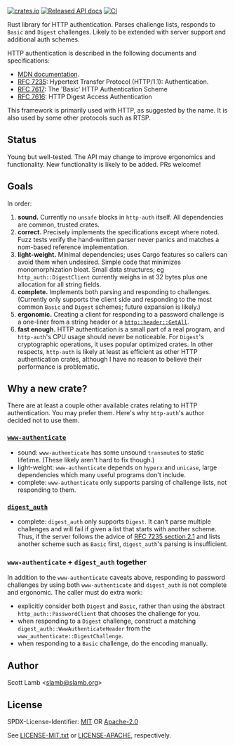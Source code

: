 [![crates.io](https://img.shields.io/crates/v/http-auth)](https://crates.io/crates/http-auth)
[![Released API docs](https://docs.rs/http-auth/badge.svg)](https://docs.rs/http-auth/)
[![CI](https://github.com/scottlamb/http-auth/workflows/CI/badge.svg)](https://github.com/scottlamb/http-auth/actions?query=workflow%3ACI)

Rust library for HTTP authentication. Parses challenge lists, responds
to `Basic` and `Digest` challenges. Likely to be extended with server
support and additional auth schemes.

HTTP authentication is described in the following documents and specifications:

*   [MDN documentation](https://developer.mozilla.org/en-US/docs/Web/HTTP/Authentication).
*   [RFC 7235](https://datatracker.ietf.org/doc/html/rfc7235):
    Hypertext Transfer Protocol (HTTP/1.1): Authentication.
*   [RFC 7617](https://datatracker.ietf.org/doc/html/rfc7617):
    The 'Basic' HTTP Authentication Scheme
*   [RFC 7616](https://datatracker.ietf.org/doc/html/rfc7616):
    HTTP Digest Access Authentication

This framework is primarily used with HTTP, as suggested by the name. It is
also used by some other protocols such as RTSP.

## Status

Young but well-tested. The API may change to improve ergonomics and
functionality. New functionality is likely to be added. PRs welcome!

## Goals

In order:

1.  **sound.** Currently no `unsafe` blocks in `http-auth` itself. All
    dependencies are common, trusted crates.
3.  **correct.** Precisely implements the specifications except where noted.
    Fuzz tests verify the hand-written parser never panics and matches a
    nom-based reference implementation.
4.  **light-weight.** Minimal dependencies; uses Cargo features so callers can
    avoid them when undesired. Simple code that minimizes monomorphization
    bloat. Small data structures; eg `http_auth::DigestClient` currently weighs
    in at 32 bytes plus one allocation for all string fields.
6.  **complete.** Implements both parsing and responding to challenges.
    (Currently only supports the client side and responding to the most common
    `Basic` and `Digest` schemes; future expansion is likely.)
7.  **ergonomic.** Creating a client for responding to a password challenge is
    a one-liner from a string header or a
    [`http::header::GetAll`](https://docs.rs/http/0.2.5/http/header/struct.GetAll.html).
8.  **fast enough.** HTTP authentication is a small part of a real program, and
    `http-auth`'s CPU usage should never be noticeable. For `Digest`'s
    cryptographic operations, it uses popular optimized crates. In other
    respects, `http-auth` is likely at least as efficient as other HTTP
    authentication crates, although I have no reason to believe their
    performance is problematic.

## Why a new crate?

There are at least a couple other available crates relating to HTTP
authentication. You may prefer them. Here's why `http-auth`'s author decided
not to use them.

### [`www-authenticate`](https://crates.io/crates/www-authenticate)

*   sound: `www-authenticate` has some unsound `transmute`s to static lifetime.
    (These likely aren't hard to fix though.)
*   light-weight: `www-authenticate` depends on `hyperx` and `unicase`, large
    dependencies which many useful programs don't include.
*   complete: `www-authenticate` only supports parsing of challenge lists, not
    responding to them.

### [`digest_auth`](https://crates.io/crates/digest_auth)

*   complete: `digest_auth` only supports `Digest`. It can't parse multiple
    challenges and will fail if given a list that starts with another scheme.
    Thus, if the server follows the advice of
    [RFC 7235 section 2.1](https://datatracker.ietf.org/doc/html/rfc7235) and
    lists another scheme such as `Basic` first, `digest_auth`'s parsing is
    insufficient.

### `www-authenticate` + `digest_auth` together

In addition to the `www-authenticate` caveats above, responding to password
challenges by using both `www-authenticate` and `digest_auth` is not complete
and ergonomic. The caller must do extra work:

*    explicitly consider both `Digest` and `Basic`, rather than using the
     abstract `http_auth::PasswordClient` that chooses the challenge for you.
*    when responding to a `Digest` challenge, construct a matching
     `digest_auth::WwwAuthenticateHeader` from the
     `www_authenticate::DigestChallenge`.
*    when responding to a `Basic` challenge, do the encoding manually.

## Author

Scott Lamb &lt;slamb@slamb.org>

## License

SPDX-License-Identifier: [MIT](https://spdx.org/licenses/MIT.html) OR [Apache-2.0](https://spdx.org/licenses/Apache-2.0.html)

See [LICENSE-MIT.txt](LICENSE-MIT.txt) or [LICENSE-APACHE](LICENSE-APACHE.txt),
respectively.
